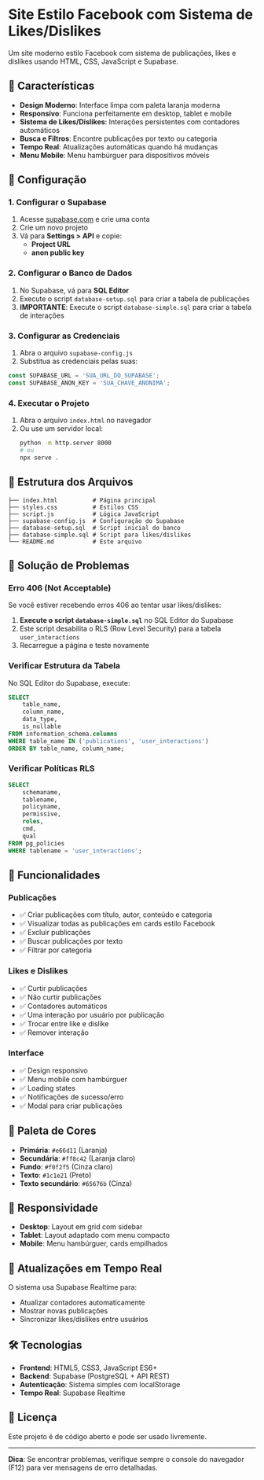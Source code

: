 # Site Estilo Facebook com Sistema de Likes/Dislikes

Um site moderno estilo Facebook com sistema de publicações, likes e dislikes usando HTML, CSS, JavaScript e Supabase.

## 🎨 Características

- **Design Moderno**: Interface limpa com paleta laranja moderna
- **Responsivo**: Funciona perfeitamente em desktop, tablet e mobile
- **Sistema de Likes/Dislikes**: Interações persistentes com contadores automáticos
- **Busca e Filtros**: Encontre publicações por texto ou categoria
- **Tempo Real**: Atualizações automáticas quando há mudanças
- **Menu Mobile**: Menu hambúrguer para dispositivos móveis

## 🚀 Configuração

### 1. Configurar o Supabase

1. Acesse [supabase.com](https://supabase.com) e crie uma conta
2. Crie um novo projeto
3. Vá para **Settings > API** e copie:
   - **Project URL**
   - **anon public key**

### 2. Configurar o Banco de Dados

1. No Supabase, vá para **SQL Editor**
2. Execute o script `database-setup.sql` para criar a tabela de publicações
3. **IMPORTANTE**: Execute o script `database-simple.sql` para criar a tabela de interações

### 3. Configurar as Credenciais

1. Abra o arquivo `supabase-config.js`
2. Substitua as credenciais pelas suas:

```javascript
const SUPABASE_URL = 'SUA_URL_DO_SUPABASE';
const SUPABASE_ANON_KEY = 'SUA_CHAVE_ANONIMA';
```

### 4. Executar o Projeto

1. Abra o arquivo `index.html` no navegador
2. Ou use um servidor local:
   ```bash
   python -m http.server 8000
   # ou
   npx serve .
   ```

## 📁 Estrutura dos Arquivos

```
├── index.html          # Página principal
├── styles.css          # Estilos CSS
├── script.js           # Lógica JavaScript
├── supabase-config.js  # Configuração do Supabase
├── database-setup.sql  # Script inicial do banco
├── database-simple.sql # Script para likes/dislikes
└── README.md           # Este arquivo
```

## 🔧 Solução de Problemas

### Erro 406 (Not Acceptable)

Se você estiver recebendo erros 406 ao tentar usar likes/dislikes:

1. **Execute o script `database-simple.sql`** no SQL Editor do Supabase
2. Este script desabilita o RLS (Row Level Security) para a tabela `user_interactions`
3. Recarregue a página e teste novamente

### Verificar Estrutura da Tabela

No SQL Editor do Supabase, execute:

```sql
SELECT 
    table_name, 
    column_name, 
    data_type,
    is_nullable
FROM information_schema.columns 
WHERE table_name IN ('publications', 'user_interactions')
ORDER BY table_name, column_name;
```

### Verificar Políticas RLS

```sql
SELECT 
    schemaname,
    tablename,
    policyname,
    permissive,
    roles,
    cmd,
    qual
FROM pg_policies 
WHERE tablename = 'user_interactions';
```

## 🎯 Funcionalidades

### Publicações
- ✅ Criar publicações com título, autor, conteúdo e categoria
- ✅ Visualizar todas as publicações em cards estilo Facebook
- ✅ Excluir publicações
- ✅ Buscar publicações por texto
- ✅ Filtrar por categoria

### Likes e Dislikes
- ✅ Curtir publicações
- ✅ Não curtir publicações
- ✅ Contadores automáticos
- ✅ Uma interação por usuário por publicação
- ✅ Trocar entre like e dislike
- ✅ Remover interação

### Interface
- ✅ Design responsivo
- ✅ Menu mobile com hambúrguer
- ✅ Loading states
- ✅ Notificações de sucesso/erro
- ✅ Modal para criar publicações

## 🎨 Paleta de Cores

- **Primária**: `#e66d11` (Laranja)
- **Secundária**: `#ff8c42` (Laranja claro)
- **Fundo**: `#f0f2f5` (Cinza claro)
- **Texto**: `#1c1e21` (Preto)
- **Texto secundário**: `#65676b` (Cinza)

## 📱 Responsividade

- **Desktop**: Layout em grid com sidebar
- **Tablet**: Layout adaptado com menu compacto
- **Mobile**: Menu hambúrguer, cards empilhados

## 🔄 Atualizações em Tempo Real

O sistema usa Supabase Realtime para:
- Atualizar contadores automaticamente
- Mostrar novas publicações
- Sincronizar likes/dislikes entre usuários

## 🛠️ Tecnologias

- **Frontend**: HTML5, CSS3, JavaScript ES6+
- **Backend**: Supabase (PostgreSQL + API REST)
- **Autenticação**: Sistema simples com localStorage
- **Tempo Real**: Supabase Realtime

## 📝 Licença

Este projeto é de código aberto e pode ser usado livremente.

---

**Dica**: Se encontrar problemas, verifique sempre o console do navegador (F12) para ver mensagens de erro detalhadas. 